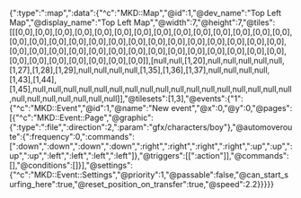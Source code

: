 {":type":":map",":data":{"^c":"MKD::Map","@id":1,"@dev_name":"Top Left Map","@display_name":"Top Left Map","@width":7,"@height":7,"@tiles":[[[0,0],[0,0],[0,0],[0,0],[0,0],[0,0],[0,0],[0,0],[0,0],[0,0],[0,0],[0,0],[0,0],[0,0],[0,0],[0,0],[0,0],[0,0],[0,0],[0,0],[0,0],[0,0],[0,0],[0,0],[0,0],[0,0],[0,0],[0,0],[0,0],[0,0],[0,0],[0,0],[0,0],[0,0],[0,0],[0,0],[0,0],[0,0],[0,0],[0,0],[0,0],[0,0],[0,0],[0,0],[0,0],[0,0],[0,0],[0,0],[0,0]],[null,null,[1,20],null,null,null,null,null,[1,27],[1,28],[1,29],null,null,null,null,[1,35],[1,36],[1,37],null,null,null,null,[1,43],[1,44],[1,45],null,null,null,null,null,null,null,null,null,null,null,null,null,null,null,null,null,null,null,null,null,null,null,null]],"@tilesets":[1,3],"@events":{"1":{"^c":"MKD::Event","@id":1,"@name":"New event","@x":0,"@y":0,"@pages":[{"^c":"MKD::Event::Page","@graphic":{":type":":file",":direction":2,":param":"gfx/characters/boy"},"@automoveroute":{":frequency":0,":commands":[":down",":down",":down",":down",":right",":right",":right",":right",":up",":up",":up",":up",":left",":left",":left",":left"]},"@triggers":[[":action"]],"@commands":[],"@conditions":[]}],"@settings":{"^c":"MKD::Event::Settings","@priority":1,"@passable":false,"@can_start_surfing_here":true,"@reset_position_on_transfer":true,"@speed":2.2}}}}}